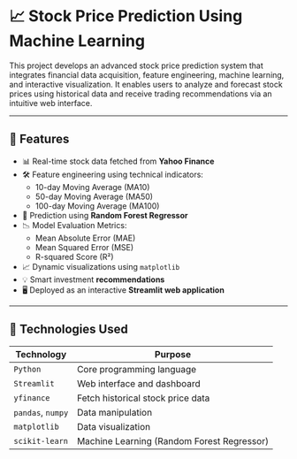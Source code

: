 # 📈 Stock Price Prediction Using Machine Learning

This project develops an advanced stock price prediction system that integrates financial data acquisition, feature engineering, machine learning, and interactive visualization. It enables users to analyze and forecast stock prices using historical data and receive trading recommendations via an intuitive web interface.

---

## 🚀 Features

- 📊 Real-time stock data fetched from **Yahoo Finance**
- 🛠️ Feature engineering using technical indicators:
  - 10-day Moving Average (MA10)
  - 50-day Moving Average (MA50)
  - 100-day Moving Average (MA100)
- 🤖 Prediction using **Random Forest Regressor**
- 📉 Model Evaluation Metrics:
  - Mean Absolute Error (MAE)
  - Mean Squared Error (MSE)
  - R-squared Score (R²)
- 📈 Dynamic visualizations using `matplotlib`
- 💡 Smart investment **recommendations**
- 🖥️ Deployed as an interactive **Streamlit web application**

---

## 🧠 Technologies Used

| Technology | Purpose |
|------------|---------|
| `Python`   | Core programming language |
| `Streamlit` | Web interface and dashboard |
| `yfinance` | Fetch historical stock price data |
| `pandas`, `numpy` | Data manipulation |
| `matplotlib` | Data visualization |
| `scikit-learn` | Machine Learning (Random Forest Regressor) |
